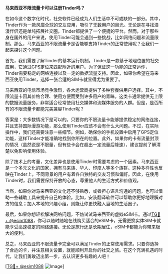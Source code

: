 **马来西亚不限流量卡可以注册Tinder吗？**

在如今这个数字化时代，社交软件已经成为人们生活中不可或缺的一部分。其中，Tinder作为一款风靡全球的交友应用，吸引了无数用户的目光。无论是在寻找浪漫伴侣还是单纯拓展社交圈，Tinder都提供了一个便捷的平台。然而，对于那些身在国外的用户来说，使用Tinder可能会遇到一些挑战，比如网络问题和流量限制。那么，马来西亚的不限流量卡是否能够支持Tinder的正常使用呢？让我们一起来探讨这个问题。

首先，我们需要了解Tinder的基本运行机制。Tinder是一款基于地理位置的社交应用，它通过GPS定位来匹配附近的用户。为了保证这一功能的正常运作，Tinder需要稳定的网络连接以及一定的数据流量支持。因此，如果你希望在马来西亚使用Tinder，选择一张合适的SIM卡就显得尤为重要了。

马来西亚的电信市场竞争激烈，各大运营商提供了多种套餐供用户选择。其中，不限流量卡因其价格合理、使用方便而受到许多用户的青睐。这类卡通常提供无上限的数据流量服务，非常适合经常使用社交媒体和流媒体服务的人群。但是，是否所有的不限流量卡都能完美兼容Tinder呢？

答案是：大多数情况下是可以的。只要你的不限流量卡能够提供稳定的网络连接，并且支持国际漫游功能，那么使用Tinder应该不会有什么大问题。不过，在实际操作中，我们还需要注意一些细节。例如，确保你的手机设置中启用了GPS定位功能，这样Tinder才能准确地找到你所在的位置。此外，如果你的卡有流量封顶的情况（虽然说是不限量，但有些卡会在超出一定流量后降速），建议提前了解清楚以免影响使用体验。

除了技术上的考量，文化差异也是使用Tinder时需要考虑的一个因素。马来西亚是一个多元文化的国家，拥有马来族、华人、印度人等多个族群。这种多样性也反映在Tinder上，不同背景的用户有着各自独特的交友习惯和偏好。因此，在使用Tinder时，我们需要保持开放的心态，尊重他人的生活方式和价值观。

当然，如果你对马来西亚的文化还不够熟悉，或者担心语言沟通的问题，也可以借助一些辅助工具来提升自己的体验。比如，安装翻译软件可以帮助你更好地理解对方的信息；加入本地的兴趣小组，则能让你更快融入当地的生活圈子。

最后，如果你想轻松解决网络问题，不妨试试马来西亚的虚拟eSIM卡。通过[TG💪+ @esim1088](https://t.me/s/esim1088)，你可以随时随地在线购买适合的eSIM卡，无需更换实体SIM卡就能享受高速稳定的网络连接。无论是旅行还是长期居住，eSIM卡都能为你带来极大的便利。

总之，马来西亚的不限流量卡完全可以满足Tinder的正常使用需求。只要你选择了合适的卡，并注意相关设置，就能顺利开启你的社交之旅。在这个充满机遇的时代，让我们勇敢迈出第一步，去认识更多有趣的人吧！

[[TG💪+ @esim1088](https://t.me/s/esim1088) ![Image](https://i.postimg.cc/4NQfJmqS/Snipaste-2025-05-13-00-14-12.png)]